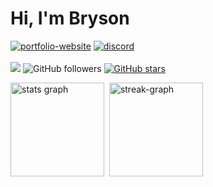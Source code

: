 # Hi, I'm Bryson

<a href="https://brysonward.com/"><img src="https://img.shields.io/badge/Portfolio_website-4285F4?&style=flat&logo=Google-chrome&logoColor=white" alt="portfolio-website"></a> <a href="https://discord.com/channels/844131858597806090">
         <img src="https://img.shields.io/badge/Discord-7289DA.svg?&style=flat&logo=discord&logoColor=white" alt="discord"/>
      </a>
</br>     
![](https://komarev.com/ghpvc/?username=brysonbw&color=20232a) ![GitHub followers](https://img.shields.io/github/followers/brysonbw.svg?style=social&label=Follow&maxAge=2592000) [![GitHub stars](https://img.shields.io/github/stars/brysonbw.svg?style=social&label=Star&maxAge=2592000)](https://github.com/brysonbw)
<div>
  <img src="https://github-readme-stats.vercel.app/api?hide_title=false&hide_rank=false&show_icons=true&count_private=true&disable_animations=false&theme=algolia&bg_color=20232a&title_color=BCA8FF&hide_border=true&username=brysonbw" height="150" alt="stats graph"  />&nbsp;
  <img src="http://github-readme-streak-stats.herokuapp.com?user=brysonbw&theme=shades-of-purple&hide_border=true&background=20232a&fire=42DD97&ring=BCA8FF&sideLabels=FFFFFF&currStreakLabel=FFFFFF&dates=BCA8FF&currStreakNum=42DD97&sideNums=42DD97&border=BCA8FF&stroke=BCA8FF" height="150" alt="streak-graph"/>
</div>
